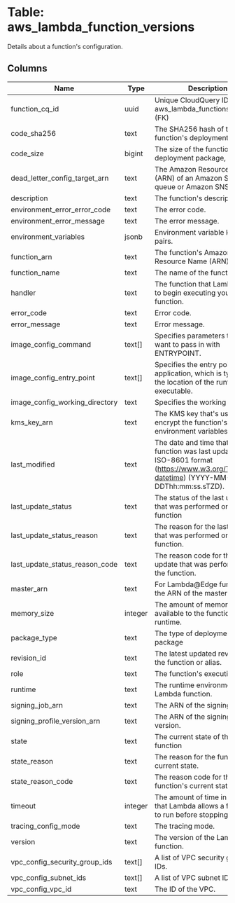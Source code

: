 
# Table: aws_lambda_function_versions
Details about a function's configuration. 
## Columns
| Name        | Type           | Description  |
| ------------- | ------------- | -----  |
|function_cq_id|uuid|Unique CloudQuery ID of aws_lambda_functions table (FK)|
|code_sha256|text|The SHA256 hash of the function's deployment package.|
|code_size|bigint|The size of the function's deployment package, in bytes.|
|dead_letter_config_target_arn|text|The Amazon Resource Name (ARN) of an Amazon SQS queue or Amazon SNS topic.|
|description|text|The function's description.|
|environment_error_error_code|text|The error code.|
|environment_error_message|text|The error message.|
|environment_variables|jsonb|Environment variable key-value pairs.|
|function_arn|text|The function's Amazon Resource Name (ARN).|
|function_name|text|The name of the function.|
|handler|text|The function that Lambda calls to begin executing your function.|
|error_code|text|Error code.|
|error_message|text|Error message.|
|image_config_command|text[]|Specifies parameters that you want to pass in with ENTRYPOINT.|
|image_config_entry_point|text[]|Specifies the entry point to their application, which is typically the location of the runtime executable.|
|image_config_working_directory|text|Specifies the working directory.|
|kms_key_arn|text|The KMS key that's used to encrypt the function's environment variables|
|last_modified|text|The date and time that the function was last updated, in ISO-8601 format (https://www.w3.org/TR/NOTE-datetime) (YYYY-MM-DDThh:mm:ss.sTZD).|
|last_update_status|text|The status of the last update that was performed on the function|
|last_update_status_reason|text|The reason for the last update that was performed on the function.|
|last_update_status_reason_code|text|The reason code for the last update that was performed on the function.|
|master_arn|text|For Lambda@Edge functions, the ARN of the master function.|
|memory_size|integer|The amount of memory available to the function at runtime.|
|package_type|text|The type of deployment package|
|revision_id|text|The latest updated revision of the function or alias.|
|role|text|The function's execution role.|
|runtime|text|The runtime environment for the Lambda function.|
|signing_job_arn|text|The ARN of the signing job.|
|signing_profile_version_arn|text|The ARN of the signing profile version.|
|state|text|The current state of the function|
|state_reason|text|The reason for the function's current state.|
|state_reason_code|text|The reason code for the function's current state|
|timeout|integer|The amount of time in seconds that Lambda allows a function to run before stopping it.|
|tracing_config_mode|text|The tracing mode.|
|version|text|The version of the Lambda function.|
|vpc_config_security_group_ids|text[]|A list of VPC security groups IDs.|
|vpc_config_subnet_ids|text[]|A list of VPC subnet IDs.|
|vpc_config_vpc_id|text|The ID of the VPC.|
